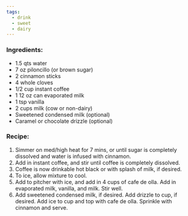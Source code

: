 ```yaml
---
tags:
  - drink
  - sweet
  - dairy
---
```

### Ingredients:
- 1.5 qts water
- 7 oz piloncillo (or brown sugar)
- 2 cinnamon sticks
- 4 whole cloves
- 1/2 cup instant coffee
- 1 12 oz can evaporated milk
- 1 tsp vanilla
- 2 cups milk (cow or non-dairy)
- Sweetened condensed milk (optional)
- Caramel or chocolate drizzle (optional)

### Recipe:
1. Simmer on med/high heat for 7 mins, or until sugar is completely dissolved and water is infused with cinnamon. 
2. Add in instant coffee, and stir until coffee is completely dissolved. 
3. Coffee is now drinkable hot black or with splash of milk, if desired. 
4. To ice, allow mixture to cool.
5. Add to pitcher with ice, and add in 4 cups of cafe de olla. Add in evaporated milk, vanilla, and milk. Stir well. 
6. Add sweetened condensed milk, if desired. Add drizzle to cup, if desired. Add ice to cup and top with cafe de olla. Sprinkle with cinnamon and serve.